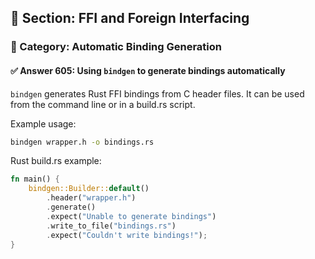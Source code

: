 ## 📘 Section: FFI and Foreign Interfacing  
### 🔹 Category: Automatic Binding Generation  
#### ✅ Answer 605: Using `bindgen` to generate bindings automatically

`bindgen` generates Rust FFI bindings from C header files. It can be used from the command line or in a build.rs script.

Example usage:

```sh
bindgen wrapper.h -o bindings.rs
```

Rust build.rs example:
```rust
fn main() {
    bindgen::Builder::default()
        .header("wrapper.h")
        .generate()
        .expect("Unable to generate bindings")
        .write_to_file("bindings.rs")
        .expect("Couldn't write bindings!");
}
```
